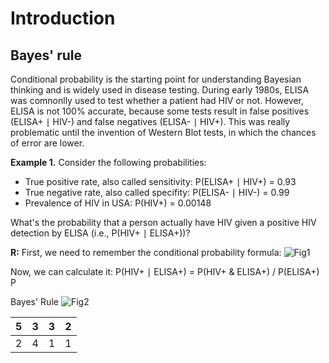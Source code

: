 # Introduction

## Bayes' rule

Conditional probability is the starting point for understanding Bayesian thinking and is widely used in disease testing. During early 1980s, ELISA was comnonlly used to test whether a patient had HIV or not. However, ELISA is not 100% accurate, because some tests result in false positives (ELISA+ ∣ HIV-) and false negatives (ELISA- ∣ HIV+). This was really problematic until the invention of Western Blot tests, in which the chances of error are lower. 

**Example 1.** Consider the following probabilities:
- True positive rate, also called sensitivity: P(ELISA+ ∣ HIV+) = 0.93
- True negative rate, also called specifity: P(ELISA- ∣ HIV-) = 0.99
- Prevalence of HIV in USA: P(HIV+) = 0.00148

What's the probability that a person actually have HIV given a positive HIV detection by ELISA (i.e., P(HIV+ ∣ ELISA+))?

**R:** First, we need to remember the conditional probability formula:
![Fig1](https://www.google.com/url?sa=i&url=https%3A%2F%2Fdzone.com%2Farticles%2Fconditional-probability-and-bayes-theorem&psig=AOvVaw0pTgieuM9s2TbcfNJUWbCM&ust=1615350815184000&source=images&cd=vfe&ved=0CAIQjRxqFwoTCLDb3fCwou8CFQAAAAAdAAAAABAP)

Now, we can calculate it:
P(HIV+ ∣ ELISA+) = P(HIV+ & ELISA+) / P(ELISA+)
P


Bayes' Rule
![Fig2](https://wikimedia.org/api/rest_v1/media/math/render/svg/2634e395f47aaf16f5deb5b09a979afc646d83eb)
 



| 5 | 3 | 3 | 2 |
|---|---|---|---|
| 2 | 4 | 1 | 1 |




```
```

